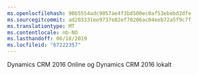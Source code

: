 ```yaml
---
ms.openlocfilehash: 90b5554adc9057ae4f3bd500ec0af53ebebd2dfe
ms.sourcegitcommit: ad203331ee9737e82ef70206ac04eeb72a5f9c7f
ms.translationtype: MT
ms.contentlocale: nb-NO
ms.lasthandoff: 06/18/2019
ms.locfileid: "67222357"
---
```

Dynamics CRM 2016 Online og Dynamics CRM 2016 lokalt